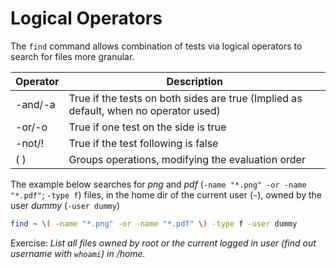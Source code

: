 # Logical Operators
The `find` command allows combination of tests via logical operators to search for files more granular.

| **Operator**  | **Description**                                                                       |
|---            |---                                                                                    |
| -and/-a       | True if the tests on both sides are true (Implied as default, when no operator used)  |
| -or/-o        | True if one test on the side is true                                                  |
| -not/!        | True if the test following is false                                                   |
| ( )           | Groups operations, modifying the evaluation order                                     |

The example below searches for *png* and *pdf* (`-name "*.png" -or -name "*.pdf"`; `-type f`) files, in the home dir of the current user (`~`), owned by the user *dummy* (`-user dummy`)

~~~~~ bash
find ~ \( -name "*.png" -or -name "*.pdf" \) -type f -user dummy
~~~~~

Exercise:
*List all files owned by root or the current logged in user (find out username with `whoami`) in /home.*